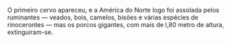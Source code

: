 ﻿O primeiro cervo apareceu, e a América do Norte logo foi assolada pelos ruminantes — veados, bois, camelos, bisões e várias espécies de rinocerontes —  mas os porcos gigantes, com mais de l,80 metro de altura, extinguiram-se.